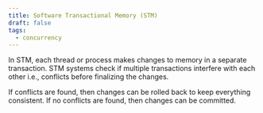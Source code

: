 ```yaml
---
title: Software Transactional Memory (STM)
draft: false
tags:
  - concurrency
---
```

In STM, each thread or process makes changes to memory in a separate transaction. STM systems check if multiple transactions interfere with each other i.e., conflicts before finalizing the changes.  

If conflicts are found, then changes can be rolled back to keep everything consistent. If no conflicts are found, then changes can be committed.